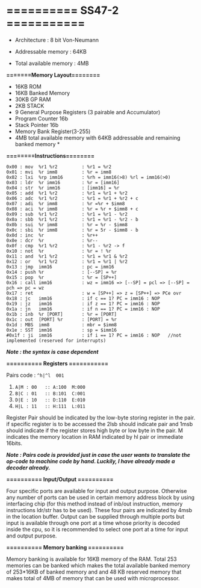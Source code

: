 # ========== SS47-2 ===========

* Architecture : 8 bit Von-Neumann

* Addressable memory : 64KB

* Total available memory : 4MB

**=======Memory Layout========**
  * 16KB ROM
  * 16KB Banked Memory
  * 30KB GP RAM
  * 2KB STACK
  * 9 General Purpose Registers (3 pairable and Accumulator)
  * Program Counter 16b
  * Stack Pointer 16b
  * Memory Bank Register(3-255)
  * 4MB total available memory with 64KB addressable and remaining banked memory *

**========Instructions========**

    0x00 : mov  %r1 %r2         : %r1 = %r2
    0x01 : mvi  %r imm8         : %r = imm8
    0x02 : lxi  %rp imm16       : %rh = imm16(>8) %rl = imm16(>0)
    0x03 : ldr  %r imm16        : %r = [imm16]
    0x04 : str  %r imm16        : [imm16] = %r
    0x05 : add  %r1 %r2         : %r1 = %r1 + %r2
    0x06 : adc  %r1 %r2         : %r1 = %r1 + %r2 + c
    0x07 : adi  %r imm8         : %r =%r + $imm8
    0x08 : aci  %r imm8         : %r = %r + $imm8 + c
    0x09 : sub  %r1 %r2         : %r1 = %r1 - %r2
    0x0a : sbb  %r1 %r2         : %r1 = %r1 - %r2 - b
    0x0b : sui  %r imm8         : %r = %r - $imm8
    0x0c : sbi  %r imm8         : %r = 5r - $imm8 - b
    0x0d : inc  %r              : %r++
    0x0e : dcr  %r              : %r--
    0x0f : cmp  %r1 %r2         : %r1 - %r2 -> f
    0x10 : not  %r              : %r = ! %r
    0x11 : and  %r1 %r2         : %r1 = %r1 & %r2
    0x12 : or   %r1 %r2         : %r1 = %r1 | %r2
    0x13 : jmp  imm16           : pc = imm16
    0x14 : push %r              : [--SP] = %r
    0x15 : pop  %r              : %r = [SP++]
    0x16 : call imm16           : wz = imm16 => [--SP] = pcl => [--SP] = pch => pc = wz
    0x17 : ret                  : w = [SP++] => z = [SP++] => PCe ovr
    0x18 : jc   imm16           : if c == 1? PC = imm16 : NOP
    0x19 : jz   imm16           : if z == 1? PC = imm16 : NOP
    0x1a : jn   imm16           : if n == 1? PC = imm16 : NOP
    0x1b : inb  %r [PORT]       : %r = [PORT]
    0x1c : out  [PORT] %r       : [PORT] = %r
    0x1d : MBS  imm8            : mbr = $imm8
    0x1e : SST  imm16           : sp = $imm16
    #0x1f : ji  imm16           : if i == 1? PC = imm16 : NOP   //not implemented (reserved for interrupts)

  ***Note : the syntax is case dependent***

**========== Registers ===========**

Pairs code : `^h|^l  001`
1. `A|M : 00   :: A:100  M:000`
2. `B|C : 01   :: B:101  C:001`
3. `D|E : 10   :: D:110  E:010`
4. `H|L : 11   :: H:111  L:011`
  
Register Pair should be indicated by the low-byte storing register in the pair. if specific register is to be accessed the 2lsb should indicate pair and 1msb should indicate if the register stores high byte or low byte in the pair. M indicates the memory location in RAM indicated by hl pair or immediate 16bits.

  ***Note : Pairs code is provided just in case the user wants to translate the op-code to machine code by hand. Luckily, I have already made a decoder already.***

**========== Input/Output ==========**

Four specific ports are available for input and output purpose. Otherwise any number of ports can be used in certain memory address block by using interfacing chip (for this method instead of inb/out instruction, memory instructions ldr/str has to be used). These four pairs are indicated by 4msb in the location buffer. Output can be supplied through multiple ports but input is available through one port at a time whose priority is decoded inside the cpu, so it is recommended to select one port at a time for input and output purpose.
  
**========== Memory banking ==========**

Memory banking is available for 16KB memory of the RAM. Total 253 memories can be banked which makes the total available banked memory of 253*16KB of banked memory and and 48 KB reserved memory that makes total of 4MB of memory that can be used with microprocessor. 
